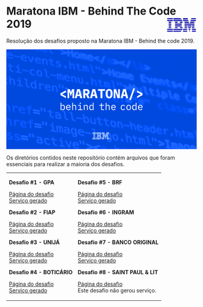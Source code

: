 # Maratona IBM - Behind The Code 2019 <img src="img/ibm.jpg" width="80" height="40" align="right">

Resolução dos desafios proposto na Maratona IBM - Behind the code 2019.

 <img src="img/maratona.png" align="middle">


Os diretórios contidos neste repositório contém arquivos que foram essenciais para realizar a maioria dos desafios.

<table>
 <tr>
  <td>
   
<b>Desafio #1 - GPA</b>

[Página do desafio](https://github.com/maratonadev/desafio-1/)</br>
[Serviço gerado](https://104180-desafio1-behindthecode.mybluemix.net/)


<b>Desafio #2 - FIAP</b>

[Página do desafio](https://github.com/maratonadev/desafio-2/)</br>
[Serviço gerado](https://104180-desafio2-behindthecode.mybluemix.net/)


<b>Desafio #3 - UNIJÁ</b>

[Página do desafio](https://github.com/maratonadev/desafio-3/)</br>
[Serviço gerado](https://104180-desafio3-behindthecode.mybluemix.net/)
 

<b>Desafio #4 - BOTICÁRIO</b>

[Página do desafio](https://github.com/maratonadev/desafio-4/)</br>
[Serviço gerado](https://104180-desafio4-behindthecode.mybluemix.net/)

 </td>
  <td>
 
<b>Desafio #5 - BRF</b>

[Página do desafio](https://github.com/maratonadev/desafio-5/)</br>
[Serviço gerado](https://104180-desafio5-behindthecode.mybluemix.net/)


<b>Desafio #6 - INGRAM</b>

[Página do desafio](https://github.com/maratonadev/desafio-6/)</br>
[Serviço gerado](https://104180-desafio6-behindthecode.mybluemix.net/)


<b>Desafio #7 - BANCO ORIGINAL</b>

[Página do desafio](https://github.com/maratonadev/desafio-7/)</br>
[Serviço gerado](https://104180-desafio7-behindthecode.mybluemix.net/)


<b>Desafio #8 - SAINT PAUL & LIT</b>

[Página do desafio](https://github.com/maratonadev/desafio-8/)</br>
Este desafio não gerou serviço.

 </td>  
</tr>
</table>

 
